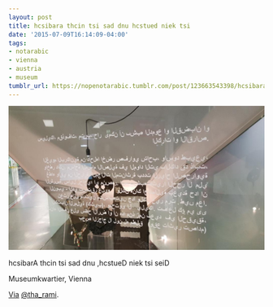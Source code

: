 ```yaml
---
layout: post
title: hcsibara thcin tsi sad dnu hcstued niek tsi
date: '2015-07-09T16:14:09-04:00'
tags:
- notarabic
- vienna
- austria
- museum
tumblr_url: https://nopenotarabic.tumblr.com/post/123663543398/hcsibara-thcin-tsi-sad-dnu-hcstued-niek-tsi
---
```

 ![](/tumblr_files/tumblr_nr8ljlXBSj1tz29g7o1_1280.jpg)  

hcsibarA thcin tsi sad dnu ,hcstueD niek tsi seiD

Museumkwartier, Vienna

[Via](https://twitter.com/tha_rami/status/619233463066042368) [@tha\_rami](https://twitter.com/tha_rami).


